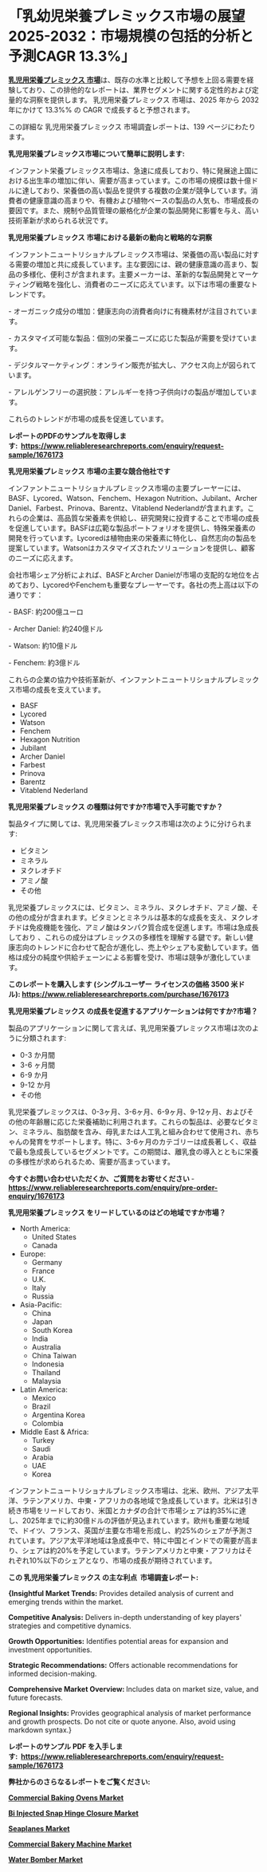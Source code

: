 <p><h1>「乳幼児栄養プレミックス市場の展望 2025-2032：市場規模の包括的分析と予測CAGR 13.3%」</h1></p><p data-sourcepos="1:1-1:157"><strong><a href="https://www.reliableresearchreports.com/infant-nutritional-premix-r1676173?utm_campaign=110&utm_medium=36&utm_source=Github&utm_content=ia&utm_term=26032025&utm_id=infant-nutritional-premix">乳児用栄養プレミックス 市場</a></strong>は、既存の水準と比較して予想を上回る需要を経験しており、この排他的なレポートは、業界セグメントに関する定性的および定量的な洞察を提供します。 乳児用栄養プレミックス 市場は、2025 年から 2032 年にかけて 13.3%% の CAGR で成長すると予想されます。</p>
<p data-sourcepos="3:1-3:50">この詳細な 乳児用栄養プレミックス 市場調査レポートは、139 ページにわたります。</p>
<p><strong>乳児用栄養プレミックス市場について簡単に説明します:</strong></p>
<p><p>インファント栄養プレミックス市場は、急速に成長しており、特に発展途上国における出生率の増加に伴い、需要が高まっています。この市場の規模は数十億ドルに達しており、栄養価の高い製品を提供する複数の企業が競争しています。消費者の健康意識の高まりや、有機および植物ベースの製品の人気も、市場成長の要因です。また、規制や品質管理の厳格化が企業の製品開発に影響を与え、高い技術革新が求められる状況です。</p></p>
<p><strong>乳児用栄養プレミックス 市場における最新の動向と戦略的な洞察</strong></p>
<p><p>インファントニュートリショナルプレミックス市場は、栄養価の高い製品に対する需要の増加と共に成長しています。主な要因には、親の健康意識の高まり、製品の多様化、便利さが含まれます。主要メーカーは、革新的な製品開発とマーケティング戦略を強化し、消費者のニーズに応えています。以下は市場の重要なトレンドです。</p><p>- オーガニック成分の増加：健康志向の消費者向けに有機素材が注目されています。</p><p>- カスタマイズ可能な製品：個別の栄養ニーズに応じた製品が需要を受けています。</p><p>- デジタルマーケティング：オンライン販売が拡大し、アクセス向上が図られています。</p><p>- アレルゲンフリーの選択肢：アレルギーを持つ子供向けの製品が増加しています。</p><p>これらのトレンドが市場の成長を促進しています。</p></p>
<p><strong>レポートのPDFのサンプルを取得します</strong><strong>:&nbsp;&nbsp;<a href="https://www.reliableresearchreports.com/enquiry/request-sample/1676173?utm_campaign=110&utm_medium=36&utm_source=Github&utm_content=ia&utm_term=26032025&utm_id=infant-nutritional-premix">https://www.reliableresearchreports.com/enquiry/request-sample/1676173</a></strong></p>
<p><strong>乳児用栄養プレミックス 市場の主要な競合他社です</strong></p>
<p><p>インファントニュートリショナルプレミックス市場の主要プレーヤーには、BASF、Lycored、Watson、Fenchem、Hexagon Nutrition、Jubilant、Archer Daniel、Farbest、Prinova、Barentz、Vitablend Nederlandが含まれます。これらの企業は、高品質な栄養素を供給し、研究開発に投資することで市場の成長を促進しています。BASFは広範な製品ポートフォリオを提供し、特殊栄養素の開発を行っています。Lycoredは植物由来の栄養素に特化し、自然志向の製品を提案しています。Watsonはカスタマイズされたソリューションを提供し、顧客のニーズに応えます。</p><p>会社市場シェア分析によれば、BASFとArcher Danielが市場の支配的な地位を占めており、LycoredやFenchemも重要なプレーヤーです。各社の売上高は以下の通りです：</p><p>- BASF: 約200億ユーロ</p><p>- Archer Daniel: 約240億ドル</p><p>- Watson: 約10億ドル</p><p>- Fenchem: 約3億ドル</p><p>これらの企業の協力や技術革新が、インファントニュートリショナルプレミックス市場の成長を支えています。</p></p>
<p><ul><li>BASF</li><li>Lycored</li><li>Watson</li><li>Fenchem</li><li>Hexagon Nutrition</li><li>Jubilant</li><li>Archer Daniel</li><li>Farbest</li><li>Prinova</li><li>Barentz</li><li>Vitablend Nederland</li></ul></p>
<p><strong>乳児用栄養プレミックス の種類は何ですか?市場で入手可能ですか？</strong></p>
<p>製品タイプに関しては、乳児用栄養プレミックス市場は次のように分けられます:</p>
<p><ul><li>ビタミン</li><li>ミネラル</li><li>ヌクレオチド</li><li>アミノ酸</li><li>その他</li></ul></p>
<p><p>乳児栄養プレミックスには、ビタミン、ミネラル、ヌクレオチド、アミノ酸、その他の成分が含まれます。ビタミンとミネラルは基本的な成長を支え、ヌクレオチドは免疫機能を強化、アミノ酸はタンパク質合成を促進します。市場は急成長しており 、これらの成分はプレミックスの多様性を理解する鍵です。新しい健康志向のトレンドに合わせて配合が進化し、売上やシェアも変動しています。価格は成分の純度や供給チェーンによる影響を受け、市場は競争が激化しています。</p></p>
<p><strong>このレポートを購入します (シングルユーザー ライセンスの価格 3500 米ドル):&nbsp;<a href="https://www.reliableresearchreports.com/purchase/1676173?utm_campaign=110&utm_medium=36&utm_source=Github&utm_content=ia&utm_term=26032025&utm_id=infant-nutritional-premix">https://www.reliableresearchreports.com/purchase/1676173</a></strong></p>
<p><strong>乳児用栄養プレミックス の成長を促進するアプリケーションは何ですか?市場？</strong></p>
<p>製品のアプリケーションに関して言えば、乳児用栄養プレミックス市場は次のように分類されます:</p>
<p><ul><li>0-3 か月間</li><li>3-6 ヶ月間</li><li>6-9 か月</li><li>9-12 か月</li><li>その他</li></ul></p>
<p><p>乳児栄養プレミックスは、0-3ヶ月、3-6ヶ月、6-9ヶ月、9-12ヶ月、およびその他の年齢層に応じた栄養補助に利用されます。これらの製品は、必要なビタミン、ミネラル、脂肪酸を含み、母乳または人工乳と組み合わせて使用され、赤ちゃんの発育をサポートします。特に、3-6ヶ月のカテゴリーは成長著しく、収益で最も急成長しているセグメントです。この期間は、離乳食の導入とともに栄養の多様性が求められるため、需要が高まっています。</p></p>
<p><strong>今すぐお問い合わせいただくか、ご質問をお寄せください</strong><strong>&nbsp;</strong>-<strong><a href="https://www.reliableresearchreports.com/enquiry/pre-order-enquiry/1676173?utm_campaign=110&utm_medium=36&utm_source=Github&utm_content=ia&utm_term=26032025&utm_id=infant-nutritional-premix">https://www.reliableresearchreports.com/enquiry/pre-order-enquiry/1676173</a></strong></p>
<p><strong>乳児用栄養プレミックス をリードしているのはどの地域ですか市場？</strong></p>
<p><ul>
    <li>
        North America:
        <ul>
            <li>United States</li>
            <li>Canada</li>
        </ul>
    </li>
    <li>
        Europe:
        <ul>
            <li>Germany</li>
            <li>France</li>
            <li>U.K.</li>
            <li>Italy</li>
            <li>Russia</li>
        </ul>
    </li>
    <li>
        Asia-Pacific:
        <ul>
            <li>China</li>
            <li>Japan</li>
            <li>South Korea</li>
            <li>India</li>
            <li>Australia</li>
            <li>China Taiwan</li>
            <li>Indonesia</li>
            <li>Thailand</li>
            <li>Malaysia</li>
        </ul>
    </li>
    <li>
        Latin America:
        <ul>
            <li>Mexico</li>
            <li>Brazil</li>
            <li>Argentina Korea</li>
            <li>Colombia</li>
        </ul>
    </li>
    <li>
        Middle East & Africa:
        <ul>
            <li>Turkey</li>
            <li>Saudi</li>
            <li>Arabia</li>
            <li>UAE</li>
            <li>Korea</li>
        </ul>
    </li>
    </ul></p>
<p><p>インファントニュートリショナルプレミックス市場は、北米、欧州、アジア太平洋、ラテンアメリカ、中東・アフリカの各地域で急成長しています。北米は引き続き市場をリードしており、米国とカナダの合計で市場シェアは約35%に達し、2025年までに約30億ドルの評価が見込まれています。欧州も重要な地域で、ドイツ、フランス、英国が主要な市場を形成し、約25%のシェアが予測されています。アジア太平洋地域は急成長中で、特に中国とインドでの需要が高まり、シェアは約20%を予定しています。ラテンアメリカと中東・アフリカはそれぞれ10%以下のシェアとなり、市場の成長が期待されています。</p></p>
<p><strong>この 乳児用栄養プレミックス の主な利点&nbsp; 市場調査レポート:</strong></p>
<p><strong>{Insightful Market Trends:</strong> Provides detailed analysis of current and emerging trends within the market.</p>
<p><strong>Competitive Analysis:</strong> Delivers in-depth understanding of key players' strategies and competitive dynamics.</p>
<p><strong>Growth Opportunities:</strong> Identifies potential areas for expansion and investment opportunities.</p>
<p><strong>Strategic Recommendations:</strong> Offers actionable recommendations for informed decision-making.</p>
<p><strong>Comprehensive Market Overview: </strong>Includes data on market size, value, and future forecasts.</p>
<p><strong>Regional Insights: </strong>Provides geographical analysis of market performance and growth prospects. Do not cite or quote anyone. Also, avoid using markdown syntax.}</p>
<p><strong>レポートのサンプル PDF を入手します:&nbsp;</strong><strong>&nbsp;<a href="https://www.reliableresearchreports.com/enquiry/request-sample/1676173?utm_campaign=110&utm_medium=36&utm_source=Github&utm_content=ia&utm_term=26032025&utm_id=infant-nutritional-premix">https://www.reliableresearchreports.com/enquiry/request-sample/1676173</a></strong></p>
<p></p>
<p></p>
<p></p>
<p></p>
<p><strong>弊社からのさらなるレポートをご覧ください:</strong></p>
<p><strong><p><a href="https://github.com/hutchkloor4x/Market-Research-Report-List-1/blob/main/commercial-baking-ovens-market.md?utm_campaign=110&utm_medium=36&utm_source=Github&utm_content=ia&utm_term=26032025&utm_id=infant-nutritional-premix">Commercial Baking Ovens Market</a></p><p><a href="https://github.com/giardafshaxb/Market-Research-Report-List-1/blob/main/bi-injected-snap-hinge-closure-market.md?utm_campaign=110&utm_medium=36&utm_source=Github&utm_content=ia&utm_term=26032025&utm_id=infant-nutritional-premix">Bi Injected Snap Hinge Closure Market</a></p><p><a href="https://github.com/kimanyuzuga/Market-Research-Report-List-1/blob/main/seaplanes-market.md?utm_campaign=110&utm_medium=36&utm_source=Github&utm_content=ia&utm_term=26032025&utm_id=infant-nutritional-premix">Seaplanes Market</a></p><p><a href="https://github.com/lalkobrinarb/Market-Research-Report-List-1/blob/main/commercial-bakery-machine-market.md?utm_campaign=110&utm_medium=36&utm_source=Github&utm_content=ia&utm_term=26032025&utm_id=infant-nutritional-premix">Commercial Bakery Machine Market</a></p><p><a href="https://github.com/ludongfomban/Market-Research-Report-List-1/blob/main/water-bomber-market.md?utm_campaign=110&utm_medium=36&utm_source=Github&utm_content=ia&utm_term=26032025&utm_id=infant-nutritional-premix">Water Bomber Market</a></p></strong></p>